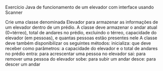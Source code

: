 Exercício Java de funcionamento de um elevador com interface usando Scanner


Crie uma classe denominada Elevador para armazenar as informações de um elevador dentro de um
prédio. A classe deve armazenar o andar atual (0=térreo), total de andares no prédio, excluindo o térreo,
capacidade do elevador (em pessoas), e quantas pessoas estão presentes nele
A classe deve também disponibilizar os seguintes métodos:
inicializa: que deve receber como parâmetros: a capacidade do elevador e o total de andares no prédio
entra: para acrescentar uma pessoa no elevador
sai: para remover uma pessoa do elevador
sobe: para subir um andar desce: para descer um andar
